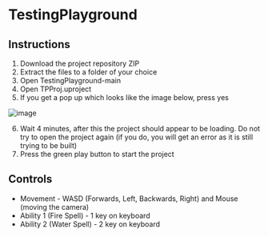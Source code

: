 # TestingPlayground

## Instructions

1. Download the project repository ZIP
2. Extract the files to a folder of your choice
3. Open TestingPlayground-main
4. Open TPProj.uproject
5. If you get a pop up which looks like the image below, press yes

![image](https://github.com/A-Russell23/TestingPlayground/assets/77546450/ba5e16b3-d2c5-4c10-a9f8-9e6e01ce1de0)

6. Wait 4 minutes, after this the project should appear to be loading. Do not try to open the project again (if you do, you will get an error as it is still trying to be built)
7. Press the green play button to start the project


## Controls
- Movement - WASD (Forwards, Left, Backwards, Right) and Mouse (moving the camera)
- Ability 1 (Fire Spell) - 1 key on keyboard
- Ability 2 (Water Spell) - 2 key on keyboard

